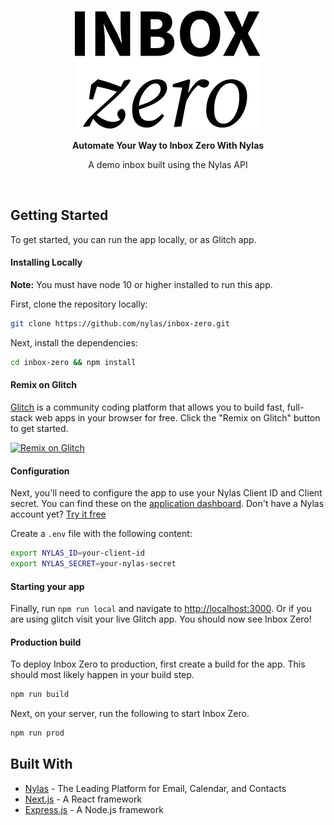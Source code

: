 <div align="center">
  <br />

![Logo](./logo.svg)

**Automate Your Way to Inbox Zero With Nylas**

A demo inbox built using the Nylas API

<br />

</div>

## Getting Started

To get started, you can run the app locally, or as Glitch app.

#### Installing Locally

**Note:** You must have node 10 or higher installed to run this app.

First, clone the repository locally:

```sh
git clone https://github.com/nylas/inbox-zero.git
```

Next, install the dependencies:

```sh
cd inbox-zero && npm install
```

#### Remix on Glitch

[Glitch](https://glitch.com/) is a community coding platform that allows you to build fast, full-stack web apps in your browser for free. Click the "Remix on Glitch" button to get started.

[![Remix on Glitch](https://cdn.glitch.com/2703baf2-b643-4da7-ab91-7ee2a2d00b5b%2Fremix-button.svg)](https://glitch.com/edit/#!/import/github/Nylas/inbox-zero?NYLAS_ID=&var2=NYLAS_SECRET)

#### Configuration

Next, you'll need to configure the app to use your Nylas Client ID and Client secret. You can find these on the [application dashboard](https://dashboard.nylas.com/applications). Don't have a Nylas account yet? [Try it free](https://dashboard.nylas.com/register)

Create a `.env` file with the following content:

```sh
export NYLAS_ID=your-client-id
export NYLAS_SECRET=your-nylas-secret
```

#### Starting your app

Finally, run `npm run local` and navigate to [http://localhost:3000](http://localhost:3000). Or if you are using glitch visit your live Glitch app. You should now see Inbox Zero!

#### Production build

To deploy Inbox Zero to production, first create a build for the app. This should most likely happen in your build step.

```sh
npm run build
```

Next, on your server, run the following to start Inbox Zero.

```sh
npm run prod
```

## Built With

- [Nylas](https://www.nylas.com/) - The Leading Platform for Email, Calendar, and Contacts
- [Next.js](https://nextjs.org/) - A React framework
- [Express.js](https://expressjs.com/) - A Node.js framework
